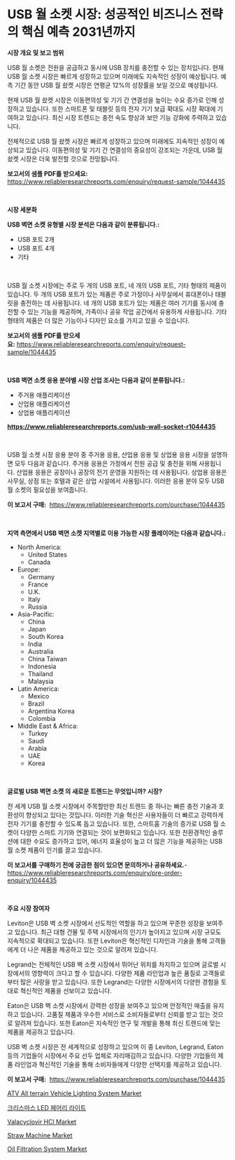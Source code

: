 <p><h1>USB 월 소켓 시장: 성공적인 비즈니스 전략의 핵심 예측 2031년까지</h1></p><p><strong>시장 개요 및 보고 범위</strong></p>
<p><p>USB 월 소켓은 전원을 공급하고 동시에 USB 장치를 충전할 수 있는 장치입니다. 현재 USB 월 소켓 시장은 빠르게 성장하고 있으며 미래에도 지속적인 성장이 예상됩니다. 예측 기간 동안 USB 월 솼켓 시장은 연평균 12%의 성장률을 보일 것으로 예상됩니다. </p><p>현재 USB 월 솼켓 시장은 이동편의성 및 기기 간 연결성을 높이는 수요 증가로 인해 성장하고 있습니다. 또한 스마트폰 및 태블릿 등의 전자 기기 보급 확대도 시장 확대에 기여하고 있습니다. 최신 시장 트렌드는 충전 속도 향상과 보안 기능 강화에 주력하고 있습니다.</p><p>전체적으로 USB 월 솼켓 시장은 빠르게 성장하고 있으며 미래에도 지속적인 성장이 예상되고 있습니다. 이동편의성 및 기기 간 연결성의 중요성이 강조되는 가운데, USB 월 솼켓 시장은 더욱 발전할 것으로 전망됩니다.</p></p>
<p><strong>보고서의 샘플 PDF를 받으세요:</strong> <a href="https://www.reliableresearchreports.com/enquiry/request-sample/1044435">https://www.reliableresearchreports.com/enquiry/request-sample/1044435</a></p>
<p>&nbsp;</p>
<p><strong>시장 세분화</strong></p>
<p><strong>USB 벽면 소켓 유형별 시장 분석은 다음과 같이 분류됩니다.:</strong></p>
<p><ul><li>USB 포트 2개</li><li>USB 포트 4개</li><li>기타</li></ul></p>
<p>&nbsp;</p>
<p><p>USB 월 소켓 시장에는 주로 두 개의 USB 포트, 네 개의 USB 포트, 기타 형태의 제품이 있습니다. 두 개의 USB 포트가 있는 제품은 주로 가정이나 사무실에서 휴대폰이나 태블릿을 충전하는 데 사용됩니다. 네 개의 USB 포트가 있는 제품은 여러 기기를 동시에 충전할 수 있는 기능을 제공하며, 가족이나 공유 작업 공간에서 유용하게 사용됩니다. 기타 형태의 제품은 더 많은 기능이나 디자인 요소를 가지고 있을 수 있습니다.</p></p>
<p><strong>보고서의 샘플 PDF를 받으세요:</strong>&nbsp;<a href="https://www.reliableresearchreports.com/enquiry/request-sample/1044435">https://www.reliableresearchreports.com/enquiry/request-sample/1044435</a></p>
<p>&nbsp;</p>
<p><strong> USB 벽면 소켓 응용 분야별 시장 산업 조사는 다음과 같이 분류됩니다.:</strong></p>
<p><ul><li>주거용 애플리케이션</li><li>산업용 애플리케이션</li><li>상업용 애플리케이션</li></ul></p>
<p><strong><a href="https://www.reliableresearchreports.com/usb-wall-socket-r1044435">https://www.reliableresearchreports.com/usb-wall-socket-r1044435</a></strong></p>
<p>&nbsp;</p>
<p><p>USB 월 소켓 시장 응용 분야 중 주거용 응용, 산업용 응용 및 상업용 응용 시장을 설명하면 모두 다음과 같습니다. 주거용 응용은 가정에서 전원 공급 및 충전을 위해 사용됩니다. 산업용 응용은 공장이나 공장의 전기 운영을 지원하는 데 사용됩니다. 상업용 응용은 사무실, 상점 또는 호텔과 같은 상업 시설에서 사용됩니다. 이러한 응용 분야 모두 USB 월 소켓의 필요성을 보여줍니다.</p></p>
<p><strong>이 보고서 구매:</strong>&nbsp; <a href="https://www.reliableresearchreports.com/purchase/1044435">https://www.reliableresearchreports.com/purchase/1044435</a></p>
<p>&nbsp;</p>
<p><strong>지역 측면에서 USB 벽면 소켓 지역별로 이용 가능한 시장 플레이어는 다음과 같습니다.:</strong></p>
<p><ul>
    <li>
        North America:
        <ul>
            <li>United States</li>
            <li>Canada</li>
        </ul>
    </li>
    <li>
        Europe:
        <ul>
            <li>Germany</li>
            <li>France</li>
            <li>U.K.</li>
            <li>Italy</li>
            <li>Russia</li>
        </ul>
    </li>
    <li>
        Asia-Pacific:
        <ul>
            <li>China</li>
            <li>Japan</li>
            <li>South Korea</li>
            <li>India</li>
            <li>Australia</li>
            <li>China Taiwan</li>
            <li>Indonesia</li>
            <li>Thailand</li>
            <li>Malaysia</li>
        </ul>
    </li>
    <li>
        Latin America:
        <ul>
            <li>Mexico</li>
            <li>Brazil</li>
            <li>Argentina Korea</li>
            <li>Colombia</li>
        </ul>
    </li>
    <li>
        Middle East & Africa:
        <ul>
            <li>Turkey</li>
            <li>Saudi</li>
            <li>Arabia</li>
            <li>UAE</li>
            <li>Korea</li>
        </ul>
    </li>
    </ul></p>
<p>&nbsp;</p>
<p><strong>글로벌 USB 벽면 소켓 의 새로운 트렌드는 무엇입니까? 시장?</strong></p>
<p><p>전 세계 USB 월 소켓 시장에서 주목할만한 최신 트렌드 중 하나는 빠른 충전 기술과 호환성이 향상되고 있다는 것입니다. 이러한 기술 혁신은 사용자들이 더 빠르고 강력하게 전자 기기를 충전할 수 있도록 돕고 있습니다. 또한, 스마트홈 기술의 증가로 USB 월 소켓이 다양한 스마트 기기와 연결되는 것이 보편화되고 있습니다. 또한 친환경적인 솔루션에 대한 수요도 증가하고 있어, 에너지 효율성이 높고 더 많은 기능을 제공하는 USB 월 소켓 제품이 인기를 끌고 있습니다.</p></p>
<p><strong>이 보고서를 구매하기 전에 궁금한 점이 있으면 문의하거나 공유하세요.</strong>- <a href="https://www.reliableresearchreports.com/enquiry/pre-order-enquiry/1044435">https://www.reliableresearchreports.com/enquiry/pre-order-enquiry/1044435</a></p>
<p>&nbsp;</p>
<p><strong>주요 시장 참여자</strong></p>
<p><p>Leviton은 USB 벽 소켓 시장에서 선도적인 역할을 하고 있으며 꾸준한 성장을 보여주고 있습니다. 최근 대형 건물 및 주택 시장에서의 인기가 높아지고 있으며 시장 규모도 지속적으로 확대되고 있습니다. 또한 Leviton은 혁신적인 디자인과 기술을 통해 고객들에게 더 나은 제품을 제공하고 있는 것으로 알려져 있습니다.</p><p>Legrand는 전체적인 USB 벽 소켓 시장에서 뛰어난 위치를 차지하고 있으며 글로벌 시장에서의 영향력이 크다고 할 수 있습니다. 다양한 제품 라인업과 높은 품질로 고객들로부터 많은 사랑을 받고 있습니다. 또한 Legrand는 다양한 시장에서의 다양한 경험을 토대로 혁신적인 제품을 선보이고 있습니다.</p><p>Eaton은 USB 벽 소켓 시장에서 강력한 성장을 보여주고 있으며 안정적인 매출을 유지하고 있습니다. 고품질 제품과 우수한 서비스로 소비자들로부터 신뢰를 받고 있는 것으로 알려져 있습니다. 또한 Eaton은 지속적인 연구 및 개발을 통해 최신 트렌드에 맞는 제품을 제공하고 있습니다.</p><p>USB 벽 소켓 시장은 전 세계적으로 성장하고 있으며 이 중 Leviton, Legrand, Eaton 등의 기업들이 시장에서 주요 선두 업체로 자리매김하고 있습니다. 다양한 기업들의 제품 라인업과 혁신적인 기술을 통해 소비자들에게 다양한 선택지를 제공하고 있습니다.</p></p>
<p><strong>이 보고서 구매:</strong>&nbsp;&nbsp;<a href="https://www.reliableresearchreports.com/purchase/1044435">https://www.reliableresearchreports.com/purchase/1044435</a></p>
<p><p><a href="https://silk-columnist-571.notion.site/ATV-All-terrain-Vehicle-Lighting-System-Market-Competitive-Analysis-Market-Trends-and-Forecast-to--75bafd5632fd452fb26c47f0043c1b15">ATV All terrain Vehicle Lighting System Market</a></p><p><a href="https://github.com/FelipeGrrady654556/Market-Research-Report-List-1/blob/main/774750625558.md">크리스마스 LED 페어리 라이트</a></p><p><a href="https://issuu.com/reportprime-2/docs/valacyclovir-hcl-market-size-2030.pptx">Valacyclovir HCl Market</a></p><p><a href="https://github.com/joannesouthgate/Market-Research-Report-List-2/blob/main/straw-machine-market.md">Straw Machine Market</a></p><p><a href="https://github.com/wwwkeltoum/Market-Research-Report-List-2/blob/main/oil-filtration-system-market.md">Oil Filtration System Market</a></p></p>